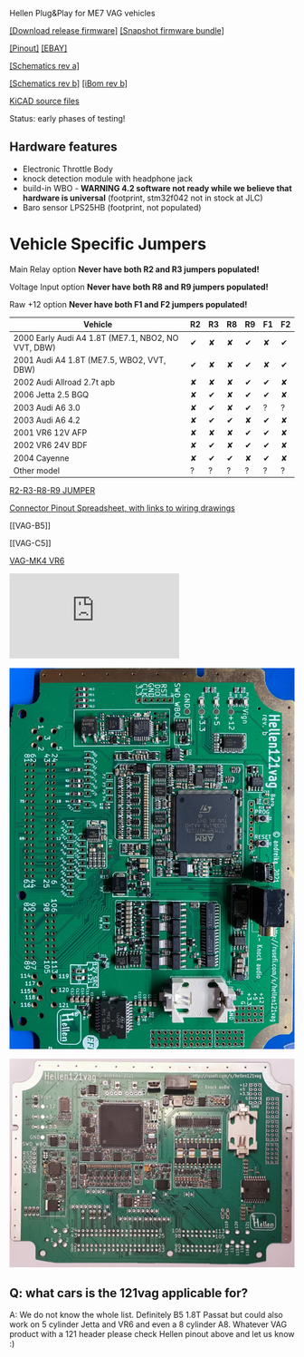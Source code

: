 Hellen Plug&Play for ME7 VAG vehicles



[[Download release firmware]](https://github.com/rusefi/rusefi/releases/latest/download/rusefi_bundle_hellen121vag.zip)
[[Snapshot firmware bundle]](https://rusefi.com/build_server/rusefi_bundle_hellen121vag.zip)

[[Pinout]](https://rusefi.com/docs/pinouts/hellen/hellen121vag/)
[[EBAY]](https://www.ebay.com/itm/334048095704)

[[Schematics rev a]](https://github.com/rusefi/hellen121vag/raw/main/boards/hellen121vag-a/board/hellen121vag-a-schematic.pdf)


[[Schematics rev b]](https://github.com/rusefi/hellen121vag/raw/main/boards/hellen121vag-b/board/hellen121vag-b-schematic.pdf)
[[iBom rev b]](https://rusefi.com/docs/ibom/hellen121vag-b-ibom.html)



[KiCAD source files](https://github.com/rusefi/hellen121vag)

Status: early phases of testing!


## Hardware features

* Electronic Throttle Body
* knock detection module with headphone jack
* build-in WBO - **WARNING 4.2 software not ready while we believe that hardware is universal** (footprint, stm32f042 not in stock at JLC)
* Baro sensor LPS25HB (footprint, not populated)


# Vehicle Specific Jumpers

Main Relay option **Never have both R2 and R3 jumpers populated!** 

Voltage Input option **Never have both R8 and R9 jumpers populated!** 

Raw +12 option **Never have both F1 and F2 jumpers populated!** 

| Vehicle | R2 | R3 | R8 | R9 | F1 | F2 |
| --- | --- | --- | --- | --- | --- | --- |
| 2000 Early Audi A4 1.8T (ME7.1, NBO2, NO VVT, DBW) | ✔ | ✘ | ✘ | ✔ | ✘ | ✔ |
| 2001 Audi A4 1.8T (ME7.5, WBO2, VVT, DBW) | ✔ | ✘ | ✘ | ✔ | ✘ | ✔ |
| 2002 Audi Allroad 2.7t apb |  ✘ | ✘ | ✘ | ✔ | ✔ | ✘|
| 2006 Jetta 2.5 BGQ | ✘ | ✔ | ✘ | ✔ | ✔ | ✘ |
| 2003 Audi A6 3.0 | ✘ | ✔ | ✘ | ✔ | ? | ? |
| 2003 Audi A6 4.2 | ✘ | ✔ | ✔ | ✘ | ✔ | ✘ |
| 2001 VR6 12V AFP | ✘ | ✘ | ✘ | ✔ | ✔ | ✘ |
| 2002 VR6 24V BDF | ✘ | ✔ | ✘ | ✔ | ✔ | ✘|
| 2004 Cayenne | ✘ | ✔ | ✔ | ✘ | ✔ | ✘|
| Other model | ? | ? | ? | ? | ? | ? |

[R2-R3-R8-R9 JUMPER](https://drive.google.com/file/d/1r4os5Ft1mQFYYcKLPqTyI-RTlIX4GPmx/view?usp=sharing)

[Connector Pinout Spreadsheet, with links to wiring drawings](https://docs.google.com/spreadsheets/d/1H0cZPAJFbpprgSu1Y8BiAYzXbqddvIn-Hhod4QCVQwk)

[[VAG-B5]]

[[VAG-C5]]

[VAG-MK4 VR6](https://github.com/rusefi/rusefi/wiki/mk4-vr6-wiring)


![x](https://rusefi.com/forum/download/file.php?id=7575)

![x](Hardware/Hellen/hellen121vag-b.jpg)

![x](Hardware/Hellen/hellen121vag-a.jpg)

## Q: what cars is the 121vag applicable for?

A: We do not know the whole list. Definitely B5 1.8T Passat but could also work on 5 cylinder Jetta and VR6 and even a 8 cylinder A8. Whatever VAG product with a 121 header please check Hellen pinout above and let us know :)
